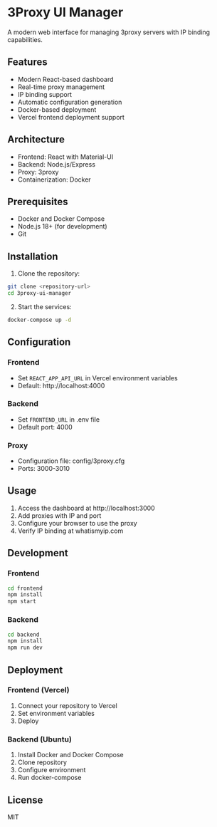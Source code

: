 # 3Proxy UI Manager

A modern web interface for managing 3proxy servers with IP binding capabilities.

## Features

- Modern React-based dashboard
- Real-time proxy management
- IP binding support
- Automatic configuration generation
- Docker-based deployment
- Vercel frontend deployment support

## Architecture

- Frontend: React with Material-UI
- Backend: Node.js/Express
- Proxy: 3proxy
- Containerization: Docker

## Prerequisites

- Docker and Docker Compose
- Node.js 18+ (for development)
- Git

## Installation

1. Clone the repository:
```bash
git clone <repository-url>
cd 3proxy-ui-manager
```

2. Start the services:
```bash
docker-compose up -d
```

## Configuration

### Frontend
- Set `REACT_APP_API_URL` in Vercel environment variables
- Default: http://localhost:4000

### Backend
- Set `FRONTEND_URL` in .env file
- Default port: 4000

### Proxy
- Configuration file: config/3proxy.cfg
- Ports: 3000-3010

## Usage

1. Access the dashboard at http://localhost:3000
2. Add proxies with IP and port
3. Configure your browser to use the proxy
4. Verify IP binding at whatismyip.com

## Development

### Frontend
```bash
cd frontend
npm install
npm start
```

### Backend
```bash
cd backend
npm install
npm run dev
```

## Deployment

### Frontend (Vercel)
1. Connect your repository to Vercel
2. Set environment variables
3. Deploy

### Backend (Ubuntu)
1. Install Docker and Docker Compose
2. Clone repository
3. Configure environment
4. Run docker-compose

## License

MIT
